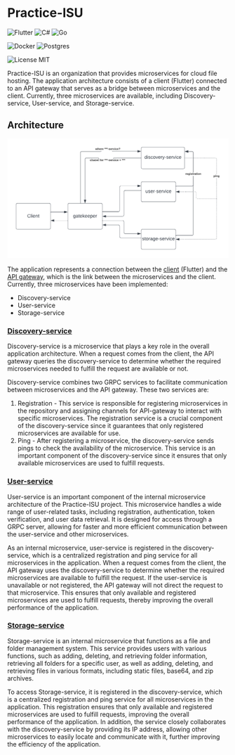 # Practice-ISU

![Flutter](https://img.shields.io/badge/Flutter-%2302569B.svg?style=for-the-badge&logo=Flutter&logoColor=white)
![C#](https://img.shields.io/badge/c%23-%23239120.svg?style=for-the-badge&logo=c-sharp&logoColor=white)
![Go](https://img.shields.io/badge/go-%2300ADD8.svg?style=for-the-badge&logo=go&logoColor=white)

![Docker](https://img.shields.io/badge/docker-%230db7ed.svg?style=for-the-badge&logo=docker&logoColor=white)
![Postgres](https://img.shields.io/badge/postgres-%23316192.svg?style=for-the-badge&logo=postgresql&logoColor=white)

![License MIT](https://img.shields.io/github/license/Ileriayo/markdown-badges?style=for-the-badge)

Practice-ISU is an organization that provides microservices for cloud file hosting. The application architecture consists of a client (Flutter) connected to an API gateway that serves as a bridge between microservices and the client. Currently, three microservices are available, including Discovery-service, User-service, and Storage-service.

## Architecture

![Architecture](https://github.com/Practice-ISU/.github/blob/main/images/pt.png)

The application represents a connection between the [client](https://github.com/Practice-ISU/web-client) (Flutter) and the [API gateway](https://github.com/Practice-ISU/gatekeeper), which is the link between the microservices and the client. Currently, three microservices have been implemented:

- Discovery-service
- User-service
- Storage-service

### [Discovery-service](https://github.com/Practice-ISU/discovery-service)

Discovery-service is a microservice that plays a key role in the overall application architecture. When a request comes from the client, the API gateway queries the discovery-service to determine whether the required microservices needed to fulfill the request are available or not.

Discovery-service combines two GRPC services to facilitate communication between microservices and the API gateway. These two services are:

1. Registration - This service is responsible for registering microservices in the repository and assigning channels for API-gateway to interact with specific microservices. The registration service is a crucial component of the discovery-service since it guarantees that only registered microservices are available for use.
2. Ping - After registering a microservice, the discovery-service sends pings to check the availability of the microservice. This service is an important component of the discovery-service since it ensures that only available microservices are used to fulfill requests.

### [User-service](https://github.com/Practice-ISU/user-service)

User-service is an important component of the internal microservice architecture of the Practice-ISU project. This microservice handles a wide range of user-related tasks, including registration, authentication, token verification, and user data retrieval. It is designed for access through a GRPC server, allowing for faster and more efficient communication between the user-service and other microservices.

As an internal microservice, user-service is registered in the discovery-service, which is a centralized registration and ping service for all microservices in the application. When a request comes from the client, the API gateway uses the discovery-service to determine whether the required microservices are available to fulfill the request. If the user-service is unavailable or not registered, the API gateway will not direct the request to that microservice. This ensures that only available and registered microservices are used to fulfill requests, thereby improving the overall performance of the application.

### [Storage-service](https://github.com/Practice-ISU/storage-service)

Storage-service is an internal microservice that functions as a file and folder management system. This service provides users with various functions, such as adding, deleting, and retrieving folder information, retrieving all folders for a specific user, as well as adding, deleting, and retrieving files in various formats, including static files, base64, and zip archives.

To access Storage-service, it is registered in the discovery-service, which is a centralized registration and ping service for all microservices in the application. This registration ensures that only available and registered microservices are used to fulfill requests, improving the overall performance of the application. In addition, the service closely collaborates with the discovery-service by providing its IP address, allowing other microservices to easily locate and communicate with it, further improving the efficiency of the application.
